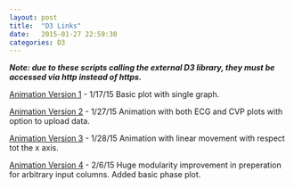 ```yaml
---
layout: post
title:  "D3 Links"
date:   2015-01-27 22:59:30
categories: D3
---
```

***Note: due to these scripts calling the external D3 library, they must be accessed via http instead of https.***

[Animation Version 1][animation_v1] - 1/17/15 Basic plot with single graph.

[Animation Version 2][animation_v2] - 1/27/15 Animation with both ECG and CVP plots with option to upload data.

[Animation Version 3][animation_v3] - 1/28/15 Animation with linear movement with respect tot the x axis.

[Animation Version 4][animation_v4] - 2/6/15 Huge modularity improvement in preperation for arbitrary input columns. Added basic phase plot.

[animation_v1]: 	https://ndcornelius.github.io/assets/d3/animation_v1.html
[animation_v2]:	https://ndcornelius.github.io/assets/d3/animation_v2.html
[animation_v3]:	https://ndcornelius.github.io/assets/d3/animation_v3.html
[animation_v4]:	https://ndcornelius.github.io/assets/d3/animation_v4.html